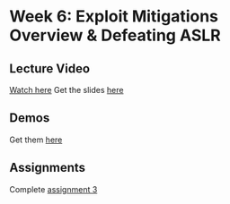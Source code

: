 # Week 6: Exploit Mitigations Overview & Defeating ASLR

## Lecture Video
[Watch here](???)
Get the slides [here](???)

## Demos
Get them [here](???)

## Assignments
Complete [assignment 3](./assignments.html)
